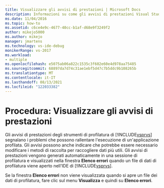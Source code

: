 ```yaml
---
title: Visualizzare gli avvisi di prestazioni | Microsoft Docs
description: Informazioni su come gli avvisi di prestazioni Visual Studio Strumenti di profilatura Strumenti di profilatura indicano problemi in un'applicazione profilata che possono rallentare l'esecuzione del programma.
ms.date: 11/04/2016
ms.topic: how-to
ms.assetid: c6ce4e9c-4677-40cc-b1af-d68e9f3249f2
author: mikejo5000
ms.author: mikejo
manager: jmartens
ms.technology: vs-ide-debug
monikerRange: vs-2017
ms.workload:
- multiple
ms.openlocfilehash: e5075ab06a822c1535c3f602e60e4d978aa75485
ms.sourcegitcommit: 68897da7d74c31ae1ebf5d47c7b5ddc9b108265b
ms.translationtype: MT
ms.contentlocale: it-IT
ms.lasthandoff: 08/13/2021
ms.locfileid: "122033382"
---
```

# <a name="how-to-view-performance-warnings"></a>Procedura: Visualizzare gli avvisi di prestazioni
Gli avvisi di prestazioni degli strumenti di profilatura di [!INCLUDE[vsprvs](../code-quality/includes/vsprvs_md.md)] segnalano i problemi che possono rallentare l'esecuzione di un'applicazione profilata. Gli avvisi possono anche indicare che potrebbe essere necessario modificare i metodi di raccolta per raccogliere dati più utili. Gli avvisi di prestazioni vengono generati automaticamente in una sessione di profilatura e visualizzati nella finestra **Elenco errori** quando un file di dati di profilatura viene aperto nell'IDE di [!INCLUDE[vsprvs](../code-quality/includes/vsprvs_md.md)].

 Se la finestra **Elenco errori** non viene visualizzata quando si apre un file dei dati di profilatura, fare clic sul menu **Visualizza** e quindi su **Elenco errori**.
